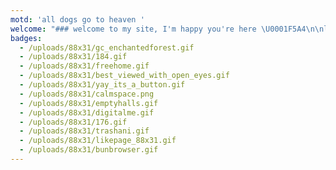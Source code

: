 ```yaml
---
motd: 'all dogs go to heaven '
welcome: "### welcome to my site, I'm happy you're here \U0001F5A4\n\nlast updated July 9th, 2022, 10:11pm\n"
badges:
  - /uploads/88x31/gc_enchantedforest.gif
  - /uploads/88x31/184.gif
  - /uploads/88x31/freehome.gif
  - /uploads/88x31/best_viewed_with_open_eyes.gif
  - /uploads/88x31/yay_its_a_button.gif
  - /uploads/88x31/calmspace.png
  - /uploads/88x31/emptyhalls.gif
  - /uploads/88x31/digitalme.gif
  - /uploads/88x31/176.gif
  - /uploads/88x31/trashani.gif
  - /uploads/88x31/likepage_88x31.gif
  - /uploads/88x31/bunbrowser.gif
---
```














